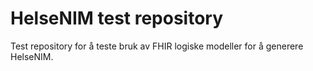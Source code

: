 # HelseNIM test repository

Test repository for å teste bruk av FHIR logiske modeller for å generere HelseNIM.  
